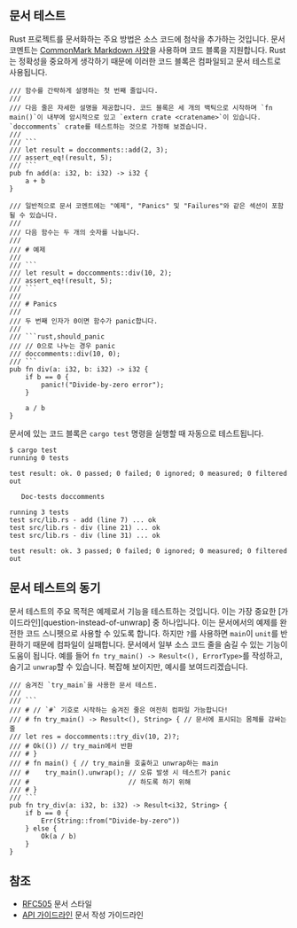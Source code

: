 ## 문서 테스트

Rust 프로젝트를 문서화하는 주요 방법은 소스 코드에 첨삭을 추가하는 것입니다.
문서 코멘트는 [CommonMark Markdown 사양][commonmark]을 사용하며 코드 블록을 지원합니다.
Rust는 정확성을 중요하게 생각하기 때문에 이러한 코드 블록은 컴파일되고 문서 테스트로 사용됩니다.

```rust,ignore
/// 함수를 간략하게 설명하는 첫 번째 줄입니다.
///
/// 다음 줄은 자세한 설명을 제공합니다. 코드 블록은 세 개의 백틱으로 시작하며 `fn main()`이 내부에 암시적으로 있고 `extern crate <cratename>`이 있습니다. `doccomments` crate를 테스트하는 것으로 가정해 보겠습니다.
///
/// ```
/// let result = doccomments::add(2, 3);
/// assert_eq!(result, 5);
/// ```
pub fn add(a: i32, b: i32) -> i32 {
    a + b
}

/// 일반적으로 문서 코멘트에는 "예제", "Panics" 및 "Failures"와 같은 섹션이 포함될 수 있습니다.
///
/// 다음 함수는 두 개의 숫자를 나눕니다.
///
/// # 예제
///
/// ```
/// let result = doccomments::div(10, 2);
/// assert_eq!(result, 5);
/// ```
///
/// # Panics
///
/// 두 번째 인자가 0이면 함수가 panic합니다.
///
/// ```rust,should_panic
/// // 0으로 나누는 경우 panic
/// doccomments::div(10, 0);
/// ```
pub fn div(a: i32, b: i32) -> i32 {
    if b == 0 {
        panic!("Divide-by-zero error");
    }

    a / b
}
```

문서에 있는 코드 블록은 `cargo test` 명령을 실행할 때 자동으로 테스트됩니다.

```shell
$ cargo test
running 0 tests

test result: ok. 0 passed; 0 failed; 0 ignored; 0 measured; 0 filtered out

   Doc-tests doccomments

running 3 tests
test src/lib.rs - add (line 7) ... ok
test src/lib.rs - div (line 21) ... ok
test src/lib.rs - div (line 31) ... ok

test result: ok. 3 passed; 0 failed; 0 ignored; 0 measured; 0 filtered out
```

## 문서 테스트의 동기

문서 테스트의 주요 목적은 예제로서 기능을 테스트하는 것입니다. 이는 가장 중요한 [가이드라인][question-instead-of-unwrap] 중 하나입니다.
이는 문서에서의 예제를 완전한 코드 스니펫으로 사용할 수 있도록 합니다. 하지만 `?`를 사용하면 `main`이 `unit`를 반환하기 때문에 컴파일이 실패합니다. 문서에서 일부 소스 코드 줄을 숨길 수 있는 기능이 도움이 됩니다. 예를 들어 `fn try_main() -> Result<(), ErrorType>`를 작성하고, 숨기고 `unwrap`할 수 있습니다. 복잡해 보이지만, 예시를 보여드리겠습니다.

```rust,ignore
/// 숨겨진 `try_main`을 사용한 문서 테스트.
///
/// ```
/// # // `#` 기호로 시작하는 숨겨진 줄은 여전히 컴파일 가능합니다!
/// # fn try_main() -> Result<(), String> { // 문서에 표시되는 몸체를 감싸는 줄
/// let res = doccomments::try_div(10, 2)?;
/// # Ok(()) // try_main에서 반환
/// # }
/// # fn main() { // try_main을 호출하고 unwrap하는 main
/// #    try_main().unwrap(); // 오류 발생 시 테스트가 panic
/// #                         // 하도록 하기 위해
/// # }
/// ```
pub fn try_div(a: i32, b: i32) -> Result<i32, String> {
    if b == 0 {
        Err(String::from("Divide-by-zero"))
    } else {
        Ok(a / b)
    }
}
```

## 참조

* [RFC505][RFC505] 문서 스타일
* [API 가이드라인][doc-nursery] 문서 작성 가이드라인

[doc-nursery]: https://rust-lang-nursery.github.io/api-guidelines/documentation.html
[commonmark]: https://commonmark.org/
[RFC505]: https://github.com/rust-lang/rfcs/blob/master/text/0505-api-comment-conventions.md
